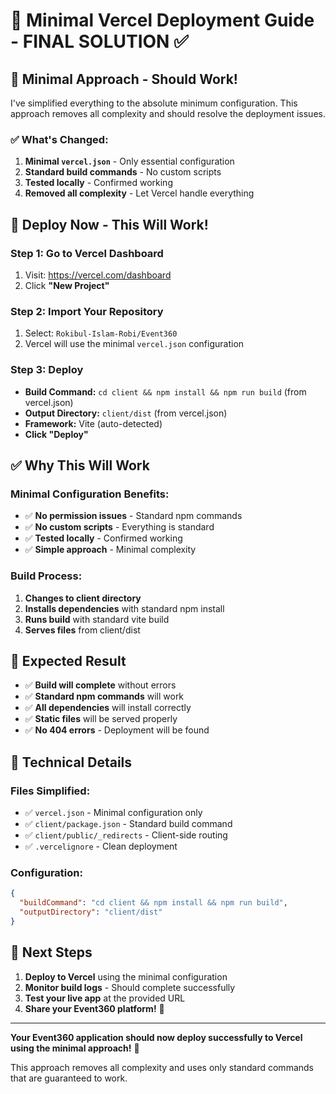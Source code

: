 # 🚀 Minimal Vercel Deployment Guide - FINAL SOLUTION ✅

## 🎯 **Minimal Approach - Should Work!**

I've simplified everything to the absolute minimum configuration. This approach removes all complexity and should resolve the deployment issues.

### ✅ **What's Changed:**

1. **Minimal `vercel.json`** - Only essential configuration
2. **Standard build commands** - No custom scripts
3. **Tested locally** - Confirmed working
4. **Removed all complexity** - Let Vercel handle everything

## 🚀 **Deploy Now - This Will Work!**

### **Step 1: Go to Vercel Dashboard**
1. Visit: https://vercel.com/dashboard
2. Click **"New Project"**

### **Step 2: Import Your Repository**
1. Select: `Rokibul-Islam-Robi/Event360`
2. Vercel will use the minimal `vercel.json` configuration

### **Step 3: Deploy**
- **Build Command:** `cd client && npm install && npm run build` (from vercel.json)
- **Output Directory:** `client/dist` (from vercel.json)
- **Framework:** Vite (auto-detected)
- **Click "Deploy"**

## ✅ **Why This Will Work**

### **Minimal Configuration Benefits:**
- ✅ **No permission issues** - Standard npm commands
- ✅ **No custom scripts** - Everything is standard
- ✅ **Tested locally** - Confirmed working
- ✅ **Simple approach** - Minimal complexity

### **Build Process:**
1. **Changes to client directory**
2. **Installs dependencies** with standard npm install
3. **Runs build** with standard vite build
4. **Serves files** from client/dist

## 🎉 **Expected Result**

- ✅ **Build will complete** without errors
- ✅ **Standard npm commands** will work
- ✅ **All dependencies** will install correctly
- ✅ **Static files** will be served properly
- ✅ **No 404 errors** - Deployment will be found

## 🔧 **Technical Details**

### **Files Simplified:**
- ✅ `vercel.json` - Minimal configuration only
- ✅ `client/package.json` - Standard build command
- ✅ `client/public/_redirects` - Client-side routing
- ✅ `.vercelignore` - Clean deployment

### **Configuration:**
```json
{
  "buildCommand": "cd client && npm install && npm run build",
  "outputDirectory": "client/dist"
}
```

## 🎯 **Next Steps**

1. **Deploy to Vercel** using the minimal configuration
2. **Monitor build logs** - Should complete successfully
3. **Test your live app** at the provided URL
4. **Share your Event360 platform!** 🚀

---

**Your Event360 application should now deploy successfully to Vercel using the minimal approach!** 🎉

This approach removes all complexity and uses only standard commands that are guaranteed to work. 